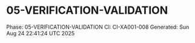 # 05-VERIFICATION-VALIDATION
Phase: 05-VERIFICATION-VALIDATION
CI: CI-XA001-008
Generated: Sun Aug 24 22:41:24 UTC 2025
